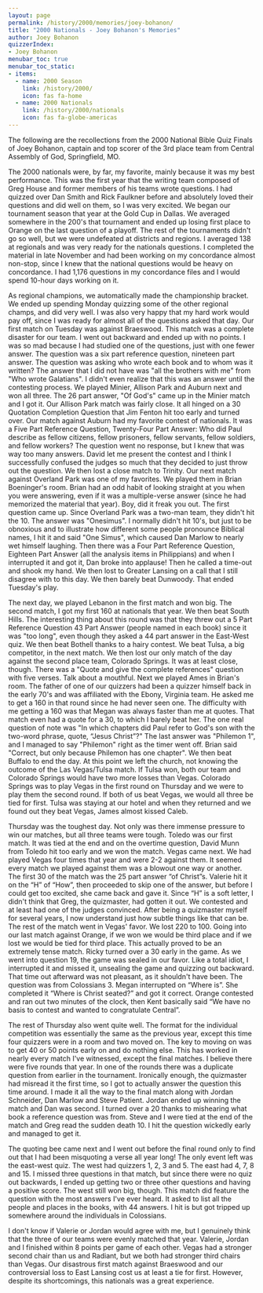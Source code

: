 ```yaml
---
layout: page
permalink: /history/2000/memories/joey-bohanon/
title: "2000 Nationals - Joey Bohanon's Memories"
author: Joey Bohanon
quizzerIndex:
- Joey Bohanon
menubar_toc: true
menubar_toc_static:
- items:
  - name: 2000 Season
    link: /history/2000/
    icon: fas fa-home
  - name: 2000 Nationals
    link: /history/2000/nationals
    icon: fas fa-globe-americas
---
```


The following are the recollections from the 2000 National Bible Quiz Finals of Joey Bohanon, captain and top scorer of the 3rd place team from Central Assembly of God, Springfield, MO.

The 2000 nationals were, by far, my favorite, mainly because it was my best performance. This was the first year that the writing team composed of Greg House and former members of his teams wrote questions. I had quizzed over Dan Smith and Rick Faulkner before and absolutely loved their questions and did well on them, so I was very excited. We began our tournament season that year at the Gold Cup in Dallas. We averaged somewhere in the 200's that tournament and ended up losing first place to Orange on the last question of a playoff. The rest of the tournaments didn't go so well, but we were undefeated at districts and regions. I averaged 138 at regionals and was very ready for the nationals questions. I completed the material in late November and had been working on my concordance almost non-stop, since I knew that the national questions would be heavy on concordance. I had 1,176 questions in my concordance files and I would spend 10-hour days working on it.

As regional champions, we automatically made the championship bracket. We ended up spending Monday quizzing some of the other regional champs, and did very well. I was also very happy that my hard work would pay off, since I was ready for almost all of the questions asked that day. Our first match on Tuesday was against Braeswood. This match was a complete disaster for our team. I went out backward and ended up with no points. I was so mad because I had studied one of the questions, just with one fewer answer. The question was a six part reference question, nineteen part answer. The question was asking who wrote each book and to whom was it written? The answer that I did not have was "all the brothers with me" from "Who wrote Galatians". I didn't even realize that this was an answer until the contesting process. We played Minier, Allison Park and Auburn next and won all three. The 26 part answer, "Of God's" came up in the Minier match and I got it. Our Allison Park match was fairly close. It all hinged on a 30 Quotation Completion Question that Jim Fenton hit too early and turned over. Our match against Auburn had my favorite contest of nationals. It was a Five Part Reference Question, Twenty-Four Part Answer: Who did Paul describe as fellow citizens, fellow prisoners, fellow servants, fellow soldiers, and fellow workers? The question went no response, but I knew that was way too many answers. David let me present the contest and I think I successfully confused the judges so much that they decided to just throw out the question. We then lost a close match to Trinity. Our next match against Overland Park was one of my favorites. We played them in Brian Boeninger's room. Brian had an odd habit of looking straight at you when you were answering, even if it was a multiple-verse answer (since he had memorized the material that year). Boy, did it freak you out. The first question came up. Since Overland Park was a two-man team, they didn't hit the 10. The answer was "Onesimus". I normally didn't hit 10's, but just to be obnoxious and to illustrate how different some people pronounce Biblical names, I hit it and said "One Simus", which caused Dan Marlow to nearly wet himself laughing. Then there was a Four Part Reference Question, Eighteen Part Answer (all the analysis items in Philippians) and when I interrupted it and got it, Dan broke into applause! Then he called a time-out and shook my hand. We then lost to Greater Lansing on a call that I still disagree with to this day. We then barely beat Dunwoody. That ended Tuesday's play.

The next day, we played Lebanon in the first match and won big. The second match, I got my first 160 at nationals that year. We then beat South Hills. The interesting thing about this round was that they threw out a 5 Part Reference Question 43 Part Answer (people named in each book) since it was "too long", even though they asked a 44 part answer in the East-West quiz. We then beat Bothell thanks to a hairy contest. We beat Tulsa, a big competitor, in the next match. We then lost our only match of the day against the second place team, Colorado Springs. It was at least close, though. There was a "Quote and give the complete references" question with five verses. Talk about a mouthful. Next we played Ames in Brian's room. The father of one of our quizzers had been a quizzer himself back in the early 70's and was affiliated with the Ebony, Virginia team. He asked me to get a 160 in that round since he had never seen one. The difficulty with me getting a 160 was that Megan was always faster than me at quotes. That match even had a quote for a 30, to which I barely beat her. The one real question of note was "In which chapters did Paul refer to God's son with the two-word phrase, quote, “Jesus Christ”?" The last answer was "Philemon 1", and I managed to say "Philemon" right as the timer went off. Brian said "Correct, but only because Philemon has one chapter". We then beat Buffalo to end the day. At this point we left the church, not knowing the outcome of the Las Vegas/Tulsa match. If Tulsa won, both our team and Colorado Springs would have two more losses than Vegas. Colorado Springs was to play Vegas in the first round on Thursday and we were to play them the second round. If both of us beat Vegas, we would all three be tied for first. Tulsa was staying at our hotel and when they returned and we found out they beat Vegas, James almost kissed Caleb.

Thursday was the toughest day. Not only was there immense pressure to win our matches, but all three teams were tough. Toledo was our first match. It was tied at the end and on the overtime question, David Munn from Toledo hit too early and we won the match. Vegas came next. We had played Vegas four times that year and were 2-2 against them. It seemed every match we played against them was a blowout one way or another. The first 30 of the match was the 25 part answer “of Christ”s. Valerie hit it on the “H” of “How”, then proceeded to skip one of the answer, but before I could get too excited, she came back and gave it. Since “H” is a soft letter, I didn't think that Greg, the quizmaster, had gotten it out. We contested and at least had one of the judges convinced. After being a quizmaster myself for several years, I now understand just how subtle things like that can be. The rest of the match went in Vegas' favor. We lost 220 to 100. Going into our last match against Orange, if we won we would be third place and if we lost we would be tied for third place. This actually proved to be an extremely tense match. Ricky turned over a 30 early in the game. As we went into question 19, the game was sealed in our favor. Like a total idiot, I interrupted it and missed it, unsealing the game and quizzing out backward. That time out afterward was not pleasant, as it shouldn't have been. The question was from Colossians 3. Megan interrupted on “Where is”. She completed it “Where is Christ seated?” and got it correct. Orange contested and ran out two minutes of the clock, then Kent basically said “We have no basis to contest and wanted to congratulate Central”.

The rest of Thursday also went quite well. The format for the individual competition was essentially the same as the previous year, except this time four quizzers were in a room and two moved on. The key to moving on was to get 40 or 50 points early on and do nothing else. This has worked in nearly every match I've witnessed, except the final matches. I believe there were five rounds that year. In one of the rounds there was a duplicate question from earlier in the tournament. Ironically enough, the quizmaster had misread it the first time, so I got to actually answer the question this time around. I made it all the way to the final match along with Jordan Schneider, Dan Marlow and Steve Patient. Jordan ended up winning the match and Dan was second. I turned over a 20 thanks to mishearing what book a reference question was from. Steve and I were tied at the end of the match and Greg read the sudden death 10. I hit the question wickedly early and managed to get it.

The quoting bee came next and I went out before the final round only to find out that I had been misquoting a verse all year long! The only event left was the east-west quiz. The west had quizzers 1, 2, 3 and 5. The east had 4, 7, 8 and 15. I missed three questions in that match, but since there were no quiz out backwards, I ended up getting two or three other questions and having a positive score. The west still won big, though. This match did feature the question with the most answers I've ever heard. It asked to list all the people and places in the books, with 44 answers. I hit is but got tripped up somewhere around the individuals in Colossians.

I don't know if Valerie or Jordan would agree with me, but I genuinely think that the three of our teams were evenly matched that year. Valerie, Jordan and I finished within 8 points per game of each other. Vegas had a stronger second chair than us and Radiant, but we both had stronger third chairs than Vegas. Our disastrous first match against Braeswood and our controversial loss to East Lansing cost us at least a tie for first. However, despite its shortcomings, this nationals was a great experience.